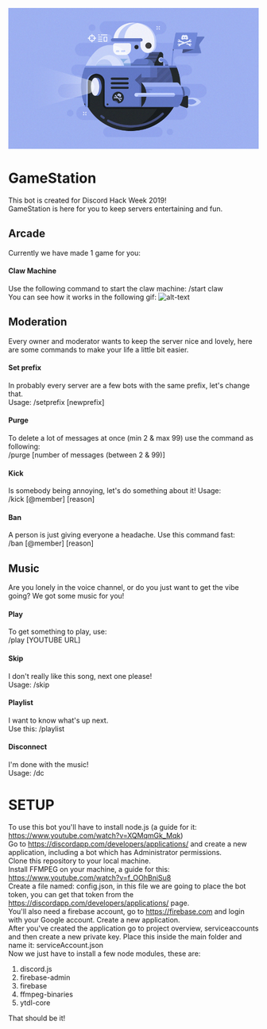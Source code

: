 ![alt-text](https://github.com/broodroosterdev/hackweek/blob/master/pictures/hack_wump_ship.png "Discord Hack Week 2019")

# GameStation
This bot is created for Discord Hack Week 2019!  
GameStation is here for you to keep servers entertaining and fun.

## Arcade
Currently we have made 1 game for you:
#### Claw Machine
Use the following command to start the claw machine: /start claw  
You can see how it works in the following gif:
![alt-text](https://github.com/broodroosterdev/hackweek/blob/master/pictures/claw.gif "Claw Gif")

## Moderation
Every owner and moderator wants to keep the server nice and lovely, here are some commands to make your life a little bit easier.
#### Set prefix
In probably every server are a few bots with the same prefix, let's change that.  
Usage: /setprefix [newprefix]
#### Purge
To delete a lot of messages at once (min 2 & max 99) use the command as following:  
/purge [number of messages (between 2 & 99)]
#### Kick
Is somebody being annoying, let's do something about it! Usage:  
/kick [@member] [reason]
#### Ban
A person is just giving everyone a headache. Use this command fast:  
/ban [@member] [reason]

## Music
Are you lonely in the voice channel, or do you just want to get the vibe going? We got some music for you!
#### Play
To get something to play, use:  
/play [YOUTUBE URL]
#### Skip
I don't really like this song, next one please!   
Usage: /skip
#### Playlist
I want to know what's up next.  
Use this: /playlist
#### Disconnect
I'm done with the music!  
Usage: /dc

# SETUP
To use this bot you'll have to install node.js (a guide for it: https://www.youtube.com/watch?v=XQMqmGk_Mqk)  
Go to https://discordapp.com/developers/applications/ and create a new application, including a bot which has Administrator permissions.  
Clone this repository to your local machine.  
Install FFMPEG on your machine, a guide for this: https://www.youtube.com/watch?v=f_OOhBniSu8  
Create a file named: config.json, in this file we are going to place the bot token, you can get that token from the https://discordapp.com/developers/applications/ page.  
You'll also need a firebase account, go to https://firebase.com and login with your Google account. Create a new application.  
After you've created the application go to project overview, serviceaccounts and then create a new private key. Place this inside the main folder and name it: serviceAccount.json  
Now we just have to install a few node modules, these are:
  1) discord.js  
  2) firebase-admin  
  3) firebase  
  4) ffmpeg-binaries  
  5) ytdl-core  

That should be it!